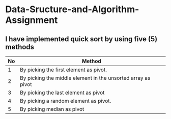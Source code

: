 # Data-Sructure-and-Algorithm-Assignment

## I have implemented quick sort by using five (5) methods

| No  |                Method                                     
|-----|-----------------------------------------------------------
|  1  |   By picking the first element as pivot.                      
|  2  |    By picking the middle element in the unsorted array as pivot
|  3  |    By picking the last element as pivot                         
|  4  |    By picking a random element as pivot.                        
|  5  |    By picking median as pivot                                   